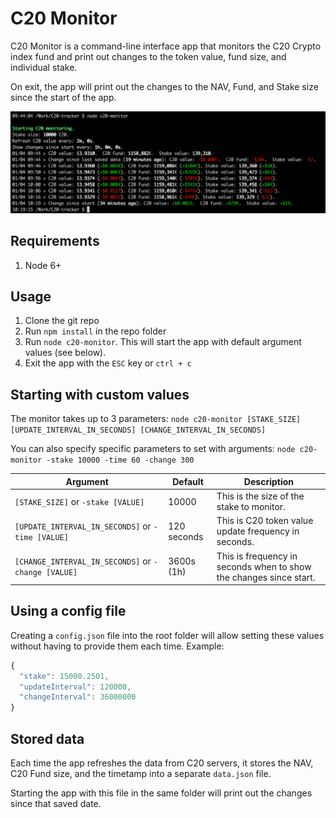 # C20 Monitor
C20 Monitor is a command-line interface app that monitors the C20 Crypto index fund and print out changes to the token value, fund size, and individual stake.

On exit, the app will print out the changes to the NAV, Fund, and Stake size since the start of the app.

![screenshot](screenshot.png "C20 Monitor in use")

## Requirements
1. Node 6+

## Usage
1. Clone the git repo
2. Run `npm install` in the repo folder
3. Run `node c20-monitor`. This will start the app with default argument values (see below).
4. Exit the app with the `ESC` key or `ctrl + c`

## Starting with custom values
The monitor takes up to 3 parameters:
`node c20-monitor [STAKE_SIZE] [UPDATE_INTERVAL_IN_SECONDS] [CHANGE_INTERVAL_IN_SECONDS]`

You can also specify specific parameters to set with arguments:
`node c20-monitor -stake 10000 -time 60 -change 300`

Argument | Default | Description
------------ | ------------- | -------------
`[STAKE_SIZE]` or `-stake [VALUE]` | 10000 | This is the size of the stake to monitor.
`[UPDATE_INTERVAL_IN_SECONDS]` or `-time [VALUE]` | 120 seconds | This is C20 token value update frequency in seconds.
`[CHANGE_INTERVAL_IN_SECONDS]` or `-change [VALUE]` | 3600s (1h) | This is frequency in seconds when to show the changes since start.

## Using a config file
Creating a `config.json` file into the root folder will allow setting these values without having to provide them each time.
Example:
```javascript
{
  "stake": 15000.2501,
  "updateInterval": 120000,
  "changeInterval": 36000000
}
```

## Stored data
Each time the app refreshes the data from C20 servers, it stores the NAV, C20 Fund size, and the timetamp into a separate `data.json` file.

Starting the app with this file in the same folder will print out the changes since that saved date.